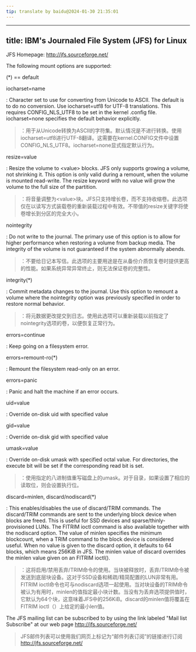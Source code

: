 ```yaml
---
tip: translate by baidu@2024-01-30 21:35:01
---
```

---
title: IBM\'s Journaled File System (JFS) for Linux
---

JFS Homepage: <http://jfs.sourceforge.net/>

The following mount options are supported:

(\*) == default

iocharset=name


:   Character set to use for converting from Unicode to ASCII. The default is to do no conversion. Use iocharset=utf8 for UTF-8 translations. This requires CONFIG_NLS_UTF8 to be set in the kernel .config file. iocharset=none specifies the default behavior explicitly.

> ：用于从Unicode转换为ASCII的字符集。默认情况是不进行转换。使用iocharset=utf8进行UTF-8翻译。这需要在kernel.CONFIG文件中设置CONFIG_NLS_UTF8。iocharset=none显式指定默认行为。

resize=value


:   Resize the volume to \<value\> blocks. JFS only supports growing a volume, not shrinking it. This option is only valid during a remount, when the volume is mounted read-write. The resize keyword with no value will grow the volume to the full size of the partition.

> ：将音量调整为\<value\>块。JFS只支持增长卷，而不支持收缩卷。此选项仅在以读写方式装载卷的重新装载过程中有效。不带值的resize关键字将使卷增长到分区的完全大小。

nointegrity


:   Do not write to the journal. The primary use of this option is to allow for higher performance when restoring a volume from backup media. The integrity of the volume is not guaranteed if the system abnormally abends.

> ：不要给日记本写信。此选项的主要用途是在从备份介质恢复卷时提供更高的性能。如果系统异常异常终止，则无法保证卷的完整性。

integrity(\*)


:   Commit metadata changes to the journal. Use this option to remount a volume where the nointegrity option was previously specified in order to restore normal behavior.

> ：将元数据更改提交到日志。使用此选项可以重新装载以前指定了nointegrity选项的卷，以便恢复正常行为。

errors=continue

:   Keep going on a filesystem error.

errors=remount-ro(\*)

:   Remount the filesystem read-only on an error.

errors=panic

:   Panic and halt the machine if an error occurs.

uid=value

:   Override on-disk uid with specified value

gid=value

:   Override on-disk gid with specified value

umask=value


:   Override on-disk umask with specified octal value. For directories, the execute bit will be set if the corresponding read bit is set.

> ：使用指定的八进制值重写磁盘上的umask。对于目录，如果设置了相应的读取位，则会设置执行位。

discard=minlen, discard/nodiscard(\*)


:   This enables/disables the use of discard/TRIM commands. The discard/TRIM commands are sent to the underlying block device when blocks are freed. This is useful for SSD devices and sparse/thinly-provisioned LUNs. The FITRIM ioctl command is also available together with the nodiscard option. The value of minlen specifies the minimum blockcount, when a TRIM command to the block device is considered useful. When no value is given to the discard option, it defaults to 64 blocks, which means 256KiB in JFS. The minlen value of discard overrides the minlen value given on an FITRIM ioctl().

> ：这将启用/禁用丢弃/TRIM命令的使用。当块被释放时，丢弃/TRIM命令被发送到底层块设备。这对于SSD设备和稀疏/精简配置的LUN非常有用。FITRIM ioctl命令也可与nodiscard选项一起使用。当对块设备的TRIM命令被认为有用时，minlen的值指定最小块计数。当没有为丢弃选项提供值时，它默认为64个块，这意味着JFS中的256KiB。discard的minlen值将覆盖在FITRIM ioctl（）上给定的最小len值。


The JFS mailing list can be subscribed to by using the link labeled \"Mail list Subscribe\" at our web page <http://jfs.sourceforge.net/>

> JFS邮件列表可以使用我们网页上标记为“邮件列表订阅”的链接进行订阅<http://jfs.sourceforge.net/>
